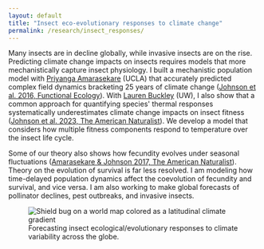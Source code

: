 ```yaml
---
layout: default
title: "Insect eco-evolutionary responses to climate change"
permalink: /research/insect_responses/
---
```


<div class="content-left">
  <p>Many insects are in decline globally, while invasive insects are on the rise. Predicting climate change impacts on insects requires models that more mechanistically capture insect physiology. I built a mechanistic population model with <a href="https://www.gf.org/fellows/priyanga-amarasekare/" target="_blank" rel="noopener">Priyanga Amarasekare</a> (UCLA) that accurately predicted complex field dynamics bracketing 25 years of climate change (<a href="https://chrisajohnson.github.io/publications/" target="_blank" rel="noopener">Johnson et al. 2016, Functional Ecology</a>). With <a href="https://huckleylab.github.io/" target="_blank" rel="noopener">Lauren Buckley</a> (UW), I also show that a common approach for quantifying species' thermal responses systematically underestimates climate change impacts on insect fitness (<a href="https://chrisajohnson.github.io/publications/" target="_blank" rel="noopener">Johnson et al. 2023, The American Naturalist</a>). We develop a model that considers how multiple fitness components respond to temperature over the insect life cycle.

</p>
  <p>Some of our theory also shows how fecundity evolves under seasonal fluctuations (<a href="https://chrisajohnson.github.io/publications/" target="_blank" rel="noopener">Amarasekare & Johnson 2017, The American Naturalist</a>). Theory on the evolution of survival is far less resolved. I am modeling how time-delayed population dynamics affect the coevolution of fecundity and survival, and vice versa. I am also working to make global forecasts of pollinator declines, pest outbreaks, and invasive insects.
</p>
</div>

<div class="content-right">
  <figure>
    <img src="{{ '/images/Bug_globe.png' | relative_url }}" alt="Shield bug on a world map colored as a latitudinal climate gradient" >
    <figcaption>Forecasting insect ecological/evolutionary responses to climate variability across the globe.</figcaption>
  </figure>
</div>
